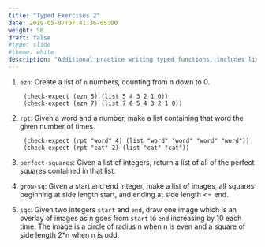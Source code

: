 ```yaml
---
title: "Typed Exercises 2"
date: 2019-05-07T07:41:36-05:00
weight: 50
draft: false
#type: slide
#theme: white
description: "Additional practice writing typed functions, includes lists and recursion."
---
```


1. `ezn`: Create a list of `n` numbers, counting from n down to 0.

        (check-expect (ezn 5) (list 5 4 3 2 1 0))
        (check-expect (ezn 7) (list 7 6 5 4 3 2 1 0))
        
2. `rpt`: Given a word and a number, make a list containing that word
   the given number of times.
   
        (check-expect (rpt "word" 4) (list "word" "word" "word" "word"))
        (check-expect (rpt "cat" 2) (list "cat" "cat"))
        
3. `perfect-squares`: Given a list of integers, return a list of all
   of the perfect squares contained in that list.
   
4. `grow-sq`: Given a start and end integer, make a list of images,
   all squares beginning at side length start, and ending at side
   length <= end.
   
5. `sqc`: Given two integers `start` and `end`, draw one image which
   is an overlay of images as n goes from `start` to `end` increasing
   by 10 each time. The image is a circle of radius n when n is even
   and a square of side length 2*n when n is odd.
